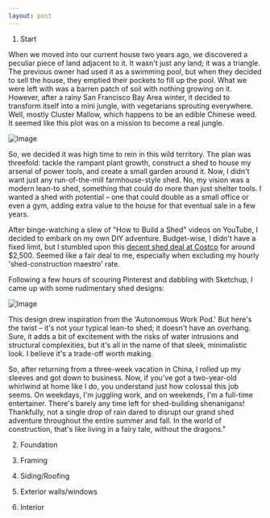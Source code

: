```yaml
---
layout: post
---
```


1. Start

When we moved into our current house two years ago, we discovered a peculiar piece of land adjacent to it. It wasn't just any land; it was a triangle. The previous owner had used it as a swimming pool, but when they decided to sell the house, they emptied their pockets to fill up the pool. What we were left with was a barren patch of soil with nothing growing on it. However, after a rainy San Francisco Bay Area winter, it decided to transform itself into a mini jungle, with vegetarians sprouting everywhere. Well, mostly Cluster Mallow, which happens to be an edible Chinese weed. It seemed like this plot was on a mission to become a real jungle.

![Image](https://github.com/fuermosi777/fuermosi777.github.io/assets/7303373/a01b138b-02da-47de-b489-41f70f215083)

So, we decided it was high time to rein in this wild territory. The plan was threefold: tackle the rampant plant growth, construct a shed to house my arsenal of power tools, and create a small garden around it. Now, I didn't want just any run-of-the-mill farmhouse-style shed. No, my vision was a modern lean-to shed, something that could do more than just shelter tools. I wanted a shed with potential – one that could double as a small office or even a gym, adding extra value to the house for that eventual sale in a few years.

After binge-watching a slew of "How to Build a Shed" videos on YouTube, I decided to embark on my own DIY adventure. Budget-wise, I didn't have a fixed limit, but I stumbled upon this [decent shed deal at Costco](https://www.costco.com/northport-wood-storage-shed---do-it-yourself-assembly.product.4000051398.html) for around $2,500. Seemed like a fair deal to me, especially when excluding my hourly 'shed-construction maestro' rate.

Following a few hours of scouring Pinterest and dabbling with Sketchup, I came up with some rudimentary shed designs:

![Image](https://github.com/fuermosi777/fuermosi777.github.io/assets/7303373/d172d61c-1843-4057-a231-c3b36ad3c404)

This design drew inspiration from the 'Autonomous Work Pod.' But here's the twist – it's not your typical lean-to shed; it doesn't have an overhang. Sure, it adds a bit of excitement with the risks of water intrusions and structural complexities, but it's all in the name of that sleek, minimalistic look. I believe it's a trade-off worth making.

So, after returning from a three-week vacation in China, I rolled up my sleeves and got down to business. Now, if you've got a two-year-old whirlwind at home like I do, you understand just how colossal this job seems. On weekdays, I'm juggling work, and on weekends, I'm a full-time entertainer. There's barely any time left for shed-building shenanigans! Thankfully, not a single drop of rain dared to disrupt our grand shed adventure throughout the entire summer and fall. In the world of construction, that's like living in a fairy tale, without the dragons."

2. Foundation

3. Framing

4. Siding/Roofing

5. Exterior walls/windows

6. Interior
